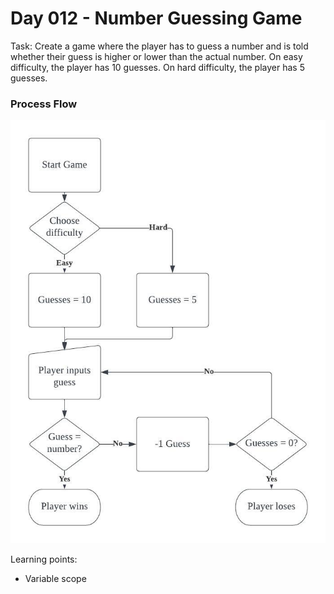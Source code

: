 # Day 012 - Number Guessing Game

Task: Create a game where the player has to guess a number and is told whether their guess is higher or lower than the actual number. On easy difficulty, the player has 10 guesses. On hard difficulty, the player has 5 guesses.

### Process Flow
![Diagram showing logic flow](diagram.jpeg)

Learning points:
- Variable scope